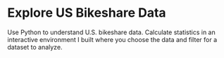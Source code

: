 # Explore US Bikeshare Data
Use Python to understand U.S. bikeshare data. Calculate statistics in an interactive environment I built where you choose the data and filter for a dataset to analyze.

